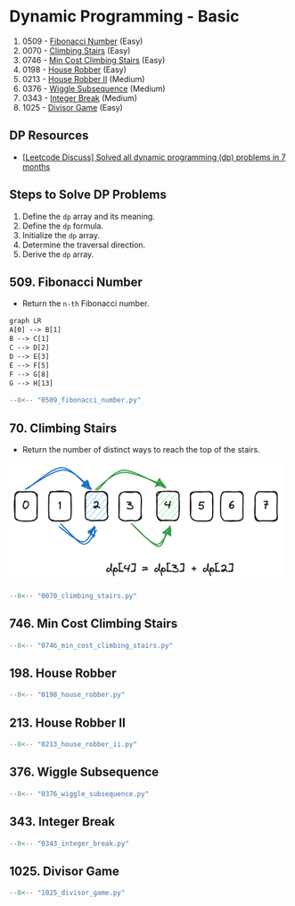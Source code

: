 # Dynamic Programming - Basic

1. 0509 - [Fibonacci Number](https://leetcode.com/problems/fibonacci-number/) (Easy)
2. 0070 - [Climbing Stairs](https://leetcode.com/problems/climbing-stairs/) (Easy)
3. 0746 - [Min Cost Climbing Stairs](https://leetcode.com/problems/min-cost-climbing-stairs/) (Easy)
4. 0198 - [House Robber](https://leetcode.com/problems/house-robber/) (Easy)
5. 0213 - [House Robber II](https://leetcode.com/problems/house-robber-ii/) (Medium)
6. 0376 - [Wiggle Subsequence](https://leetcode.com/problems/wiggle-subsequence/) (Medium)
7. 0343 - [Integer Break](https://leetcode.com/problems/integer-break/) (Medium)
8. 1025 - [Divisor Game](https://leetcode.com/problems/divisor-game/) (Easy)

## DP Resources

- [[Leetcode Discuss] Solved all dynamic programming (dp) problems in 7 months](https://leetcode.com/discuss/general-discussion/1000929/solved-all-dynamic-programming-dp-problems-in-7-months)

## Steps to Solve DP Problems

1. Define the `dp` array and its meaning.
2. Define the `dp` formula.
3. Initialize the `dp` array.
4. Determine the traversal direction.
5. Derive the `dp` array.

## 509. Fibonacci Number

- Return the `n-th` Fibonacci number.

```mermaid
graph LR
A[0] --> B[1]
B --> C[1]
C --> D[2]
D --> E[3]
E --> F[5]
F --> G[8]
G --> H[13]
```

```python
--8<-- "0509_fibonacci_number.py"
```

## 70. Climbing Stairs

- Return the number of distinct ways to reach the top of the stairs.

![Climbing Stairs](imgs/0070.png)

```python
--8<-- "0070_climbing_stairs.py"
```

## 746. Min Cost Climbing Stairs

```python
--8<-- "0746_min_cost_climbing_stairs.py"
```

## 198. House Robber

```python
--8<-- "0198_house_robber.py"
```

## 213. House Robber II

```python
--8<-- "0213_house_robber_ii.py"
```

## 376. Wiggle Subsequence

```python
--8<-- "0376_wiggle_subsequence.py"
```

## 343. Integer Break

```python
--8<-- "0343_integer_break.py"
```

## 1025. Divisor Game

```python
--8<-- "1025_divisor_game.py"
```
